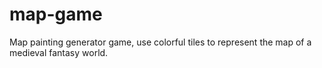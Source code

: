 # map-game

Map painting generator game, use colorful tiles to represent the map of a medieval fantasy world.
